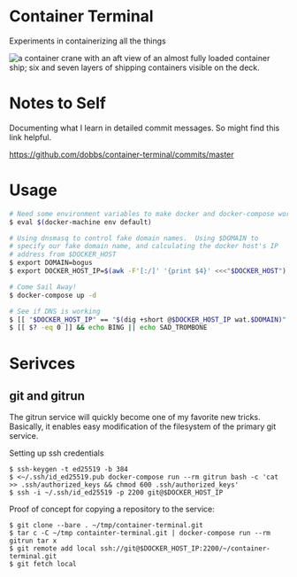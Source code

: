 Container Terminal
==================

Experiments in containerizing all the things

![a container crane with an aft view of an almost fully loaded container ship; six and seven layers of shipping containers visible on the deck.](http://dobbs.github.io/container-terminal/HHLA_Container_Terminal_Altenwerder.jpg)

Notes to Self
=============

Documenting what I learn in detailed commit messages.  So
might find this link helpful.

https://github.com/dobbs/container-terminal/commits/master

Usage
=====

```bash
# Need some environment variables to make docker and docker-compose work
$ eval $(docker-machine env default)

# Using dnsmasq to control fake domain names.  Using $DOMAIN to
# specify our fake domain name, and calculating the docker host's IP
# address from $DOCKER_HOST
$ export DOMAIN=bogus  
$ export DOCKER_HOST_IP=$(awk -F'[:/]' '{print $4}' <<<"$DOCKER_HOST")

# Come Sail Away!
$ docker-compose up -d

# See if DNS is working
$ [[ "$DOCKER_HOST_IP" == "$(dig +short @$DOCKER_HOST_IP wat.$DOMAIN)" ]]
$ [[ $? -eq 0 ]] && echo BING || echo SAD_TROMBONE
```

# Serivces #

## git and gitrun ##

The gitrun service will quickly become one of my favorite new tricks.
Basically, it enables easy modification of the filesystem of the
primary git service.

Setting up ssh credentials
```
$ ssh-keygen -t ed25519 -b 384
$ <~/.ssh/id_ed25519.pub docker-compose run --rm gitrun bash -c 'cat >> .ssh/authorized_keys && chmod 600 .ssh/authorized_keys'
$ ssh -i ~/.ssh/id_ed25519 -p 2200 git@$DOCKER_HOST_IP
```

Proof of concept for copying a repository to the service:
```
$ git clone --bare . ~/tmp/container-terminal.git
$ tar c -C ~/tmp containter-terminal.git | docker-compose run --rm gitrun tar x
$ git remote add local ssh://git@$DOCKER_HOST_IP:2200/~/container-terminal.git
$ git fetch local
```

